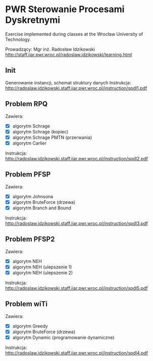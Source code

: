 # PWR Sterowanie Procesami Dyskretnymi
Exercise implemented during classes at the Wrocław University of Technology.

Prowadzący: Mgr inż. Radosław Idzikowski
http://staff.iiar.pwr.wroc.pl/radoslaw.idzikowski/learning.html

## Init
Generowanie instancji, schemat struktury danych
Instrukcja:  http://radoslaw.idzikowski.staff.iiar.pwr.wroc.pl/instruction/spdl1.pdf

## Problem RPQ
Zawiera:
- [X] algorytm Schrage
- [X] algorytm Schrage (kopiec)
- [X] algorytm Schrage PMTN (przerwania)
- [X] algorytm Carlier

Instrukcja:  http://radoslaw.idzikowski.staff.iiar.pwr.wroc.pl/instruction/spdl2.pdf

## Problem PFSP
Zawiera:
- [X] algorytm Johnsona
- [X] algorytm BruteForce (drzewa)
- [X] algorytm Branch and Bound

Instrukcja:  http://radoslaw.idzikowski.staff.iiar.pwr.wroc.pl/instruction/spdl3.pdf


## Problem PFSP2
Zawiera:
- [X] algorytm NEH
- [X] algorytm NEH (ulepszenie 1)
- [X] algorytm NEH (ulepszenie 2)

Instrukcja:  http://radoslaw.idzikowski.staff.iiar.pwr.wroc.pl/instruction/spdl5.pdf


## Problem wiTi
Zawiera:
- [X] algorytm Greedy
- [X] algorytm BruteForce (drzewa)
- [X] algorytm Dynamic (programowanie dynamiczne)

Instrukcja:  http://radoslaw.idzikowski.staff.iiar.pwr.wroc.pl/instruction/spdl4.pdf